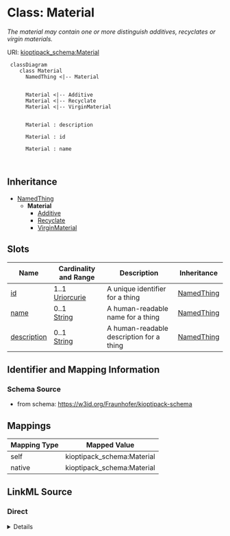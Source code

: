 # Class: Material


_The material may contain one or more distinguish additives, recyclates or virgin materials._





URI: [kioptipack_schema:Material](https://w3id.org/Fraunhofer/kioptipack-schema/Material)



```mermaid
 classDiagram
    class Material
      NamedThing <|-- Material
      

      Material <|-- Additive
      Material <|-- Recyclate
      Material <|-- VirginMaterial
      
      
      Material : description
        
      Material : id
        
      Material : name
        
      
```





## Inheritance
* [NamedThing](NamedThing.md)
    * **Material**
        * [Additive](Additive.md)
        * [Recyclate](Recyclate.md)
        * [VirginMaterial](VirginMaterial.md)



## Slots

| Name | Cardinality and Range | Description | Inheritance |
| ---  | --- | --- | --- |
| [id](id.md) | 1..1 <br/> [Uriorcurie](Uriorcurie.md) | A unique identifier for a thing | [NamedThing](NamedThing.md) |
| [name](name.md) | 0..1 <br/> [String](String.md) | A human-readable name for a thing | [NamedThing](NamedThing.md) |
| [description](description.md) | 0..1 <br/> [String](String.md) | A human-readable description for a thing | [NamedThing](NamedThing.md) |









## Identifier and Mapping Information







### Schema Source


* from schema: https://w3id.org/Fraunhofer/kioptipack-schema





## Mappings

| Mapping Type | Mapped Value |
| ---  | ---  |
| self | kioptipack_schema:Material |
| native | kioptipack_schema:Material |





## LinkML Source

<!-- TODO: investigate https://stackoverflow.com/questions/37606292/how-to-create-tabbed-code-blocks-in-mkdocs-or-sphinx -->

### Direct

<details>
```yaml
name: Material
description: The material may contain one or more distinguish additives, recyclates
  or virgin materials.
from_schema: https://w3id.org/Fraunhofer/kioptipack-schema
is_a: NamedThing

```
</details>

### Induced

<details>
```yaml
name: Material
description: The material may contain one or more distinguish additives, recyclates
  or virgin materials.
from_schema: https://w3id.org/Fraunhofer/kioptipack-schema
is_a: NamedThing
attributes:
  id:
    name: id
    description: A unique identifier for a thing
    from_schema: https://w3id.org/Fraunhofer/kioptipack-schema
    rank: 1000
    slot_uri: schema:identifier
    identifier: true
    alias: id
    owner: Material
    domain_of:
    - NamedThing
    range: uriorcurie
    required: true
  name:
    name: name
    description: A human-readable name for a thing
    from_schema: https://w3id.org/Fraunhofer/kioptipack-schema
    rank: 1000
    slot_uri: schema:name
    alias: name
    owner: Material
    domain_of:
    - NamedThing
    - Additive
    - Recyclate
    - Virgin Material
    range: string
  description:
    name: description
    description: A human-readable description for a thing
    from_schema: https://w3id.org/Fraunhofer/kioptipack-schema
    rank: 1000
    slot_uri: schema:description
    alias: description
    owner: Material
    domain_of:
    - NamedThing
    - Additive
    - Recyclate
    - Virgin Material
    range: string

```
</details>